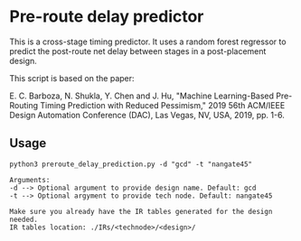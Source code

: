 # Pre-route delay predictor
This is a cross-stage timing predictor.
It uses a random forest regressor to predict the post-route net delay between stages in a post-placement design.

This script is based on the paper:

E. C. Barboza, N. Shukla, Y. Chen and J. Hu, "Machine Learning-Based Pre-Routing Timing Prediction with Reduced Pessimism," 2019 56th ACM/IEEE Design Automation Conference (DAC), Las Vegas, NV, USA, 2019, pp. 1-6.


## Usage
```
python3 preroute_delay_prediction.py -d "gcd" -t "nangate45"

Arguments:
-d --> Optional argument to provide design name. Default: gcd
-t --> Optional argyment to provide tech node. Default: nangate45

Make sure you already have the IR tables generated for the design needed.
IR tables location: ./IRs/<technode>/<design>/
```

